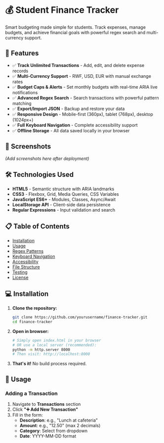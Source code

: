 # 💰 Student Finance Tracker

Smart budgeting made simple for students. Track expenses, manage budgets, and achieve financial goals with powerful regex search and multi-currency support.

## 🚀 Features

- ✅ **Track Unlimited Transactions** - Add, edit, and delete expense records
- ✅ **Multi-Currency Support** - RWF, USD, EUR with manual exchange rates
- ✅ **Budget Caps & Alerts** - Set monthly budgets with real-time ARIA live notifications
- ✅ **Advanced Regex Search** - Search transactions with powerful pattern matching
- ✅ **Export/Import JSON** - Backup and restore your data
- ✅ **Responsive Design** - Mobile-first (360px), tablet (768px), desktop (1024px+)
- ✅ **Full Keyboard Navigation** - Complete accessibility support
- ✅ **Offline Storage** - All data saved locally in your browser

## 📸 Screenshots

_(Add screenshots here after deployment)_

## 🛠️ Technologies Used

- **HTML5** - Semantic structure with ARIA landmarks
- **CSS3** - Flexbox, Grid, Media Queries, CSS Variables
- **JavaScript ES6+** - Modules, Classes, Async/Await
- **LocalStorage API** - Client-side data persistence
- **Regular Expressions** - Input validation and search

## 📋 Table of Contents

- [Installation](#installation)
- [Usage](#usage)
- [Regex Patterns](#regex-patterns)
- [Keyboard Navigation](#keyboard-navigation)
- [Accessibility](#accessibility)
- [File Structure](#file-structure)
- [Testing](#testing)
- [License](#license)

## 💻 Installation

1. **Clone the repository:**

   ```bash
   git clone https://github.com/yourusername/finance-tracker.git
   cd finance-tracker
   ```

2. **Open in browser:**

   ```bash
   # Simply open index.html in your browser
   # OR use a local server (recommended):
   python -m http.server 8000
   # Then visit: http://localhost:8000
   ```

3. **That's it!** No build process required.

## 🎯 Usage

### Adding a Transaction

1. Navigate to **Transactions** section
2. Click **"➕ Add New Transaction"**
3. Fill in the form:
   - **Description**: e.g., "Lunch at cafeteria"
   - **Amount**: e.g., "12.50" (max 2 decimals)
   - **Category**: Select from dropdown
   - **Date**: YYYY-MM-DD format
